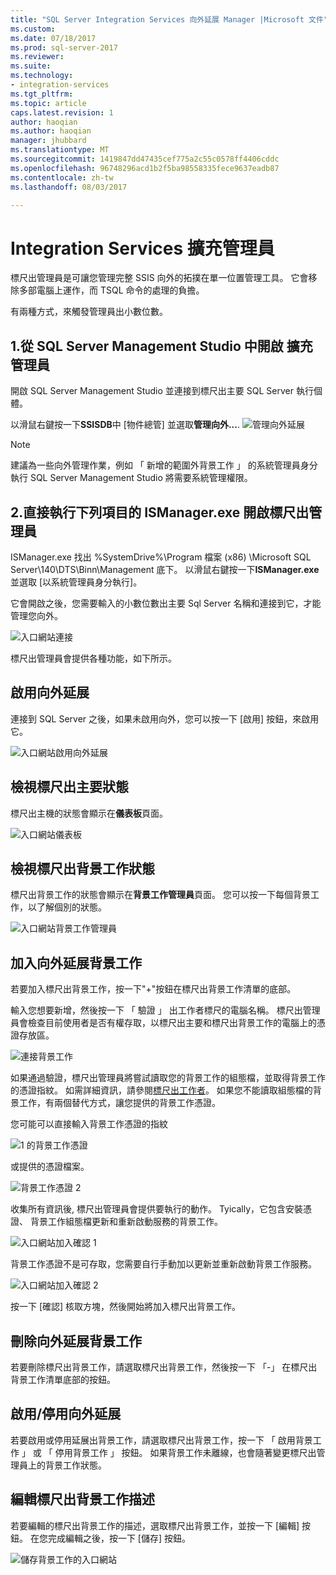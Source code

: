 ```yaml
---
title: "SQL Server Integration Services 向外延展 Manager |Microsoft 文件"
ms.custom: 
ms.date: 07/18/2017
ms.prod: sql-server-2017
ms.reviewer: 
ms.suite: 
ms.technology:
- integration-services
ms.tgt_pltfrm: 
ms.topic: article
caps.latest.revision: 1
author: haoqian
ms.author: haoqian
manager: jhubbard
ms.translationtype: MT
ms.sourcegitcommit: 1419847dd47435cef775a2c55c0578ff4406cddc
ms.openlocfilehash: 96748296acd1b2f5ba98558335fece9637eadb87
ms.contentlocale: zh-tw
ms.lasthandoff: 08/03/2017

---
```

# <a name="integration-services-scale-out-manager"></a>Integration Services 擴充管理員

標尺出管理員是可讓您管理完整 SSIS 向外的拓撲在單一位置管理工具。 它會移除多部電腦上運作，而 TSQL 命令的處理的負擔。 

有兩種方式，來觸發管理員出小數位數。

## <a name="1-open-scale-out-manager-from-sql-server-management-studio"></a>1.從 SQL Server Management Studio 中開啟 擴充管理員
開啟 SQL Server Management Studio 並連接到標尺出主要 SQL Server 執行個體。

以滑鼠右鍵按一下**SSISDB**中 [物件總管] 並選取**管理向外...**. 
![管理向外延展](media/manage-scale-out.PNG)

> [!NOTE]
> 建議為一些向外管理作業，例如 「 新增的範圍外背景工作 」 的系統管理員身分執行 SQL Server Management Studio 將需要系統管理權限。


## <a name="2-open-scale-out-manager-by-runing-ismanagerexe-directly"></a>2.直接執行下列項目的 ISManager.exe 開啟標尺出管理員

ISManager.exe 找出 %SystemDrive%\Program 檔案 (x86) \Microsoft SQL Server\140\DTS\Binn\Management 底下。 以滑鼠右鍵按一下**ISManager.exe**並選取 [以系統管理員身分執行]。 

它會開啟之後，您需要輸入的小數位數出主要 Sql Server 名稱和連接到它，才能管理您向外。

![入口網站連接](media/portal-connect.PNG)

標尺出管理員會提供各種功能，如下所示。 

## <a name="enable-scale-out"></a>啟用向外延展
連接到 SQL Server 之後，如果未啟用向外，您可以按一下 [啟用] 按鈕，來啟用它。

![入口網站啟用向外延展](media/portal-enable-scale-out.PNG) 
## <a name="view-scale-out-master-status"></a>檢視標尺出主要狀態
標尺出主機的狀態會顯示在**儀表板**頁面。

![入口網站儀表板](media/portal-dashboard.PNG)
## <a name="view-scale-out-worker-status"></a>檢視標尺出背景工作狀態
標尺出背景工作的狀態會顯示在**背景工作管理員**頁面。 您可以按一下每個背景工作，以了解個別的狀態。

![入口網站背景工作管理員](media/portal-worker-manager.PNG)

## <a name="add-scale-out-worker"></a>加入向外延展背景工作
若要加入標尺出背景工作，按一下"+"按鈕在標尺出背景工作清單的底部。 

輸入您想要新增，然後按一下 「 驗證 」 出工作者標尺的電腦名稱。 標尺出管理員會檢查目前使用者是否有權存取，以標尺出主要和標尺出背景工作的電腦上的憑證存放區。

![連接背景工作](media/connect-worker.PNG)

如果通過驗證，標尺出管理員將嘗試讀取您的背景工作的組態檔，並取得背景工作的憑證指紋。 如需詳細資訊，請參閱[標尺出工作者](integration-services-ssis-scale-out-worker.md)。 如果您不能讀取組態檔的背景工作，有兩個替代方式，讓您提供的背景工作憑證。 

您可能可以直接輸入背景工作憑證的指紋 

![1 的背景工作憑證](media/portal-cert1.PNG)

或提供的憑證檔案。 

![背景工作憑證 2](media/portal-cert2.PNG)

收集所有資訊後, 標尺出管理員會提供要執行的動作。 Tyically，它包含安裝憑證、 背景工作組態檔更新和重新啟動服務的背景工作。 

![入口網站加入確認 1](media/portal-add-confirm1.PNG)

背景工作憑證不是可存取，您需要自行手動加以更新並重新啟動背景工作服務。

![入口網站加入確認 2](media/portal-add-confirm2.PNG)

按一下 [確認] 核取方塊，然後開始將加入標尺出背景工作。

## <a name="delete-scale-out-worker"></a>刪除向外延展背景工作
若要刪除標尺出背景工作，請選取標尺出背景工作，然後按一下 「-」 在標尺出背景工作清單底部的按鈕。


## <a name="enabledisable-scale-out"></a>啟用/停用向外延展
若要啟用或停用延展出背景工作，請選取標尺出背景工作，按一下 「 啟用背景工作 」 或 「 停用背景工作 」 按鈕。 如果背景工作未離線，也會隨著變更標尺出管理員上的背景工作狀態。

## <a name="edit-scale-out-worker-description"></a>編輯標尺出背景工作描述
若要編輯的標尺出背景工作的描述，選取標尺出背景工作，並按一下 [編輯] 按鈕。 在您完成編輯之後，按一下 [儲存] 按鈕。

![儲存背景工作的入口網站](media/portal-save-worker.PNG)


